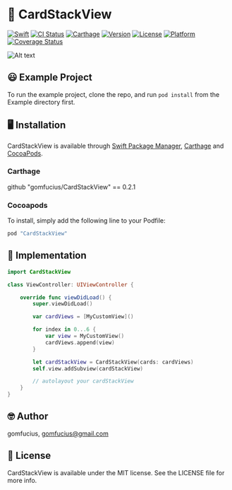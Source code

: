 
# 🎴 CardStackView

[![Swift](https://img.shields.io/badge/swift-5.0-brightgreen.svg?style=flat)](https://swift.org)
[![CI Status](http://img.shields.io/travis/gomfucius/CardStackView.svg?style=flat)](https://travis-ci.org/gomfucius/CardStackView)
[![Carthage](https://img.shields.io/badge/Carthage-✔-f2a77e.svg?style=flat)](https://github.com/Carthage/Carthage)
[![Version](https://img.shields.io/cocoapods/v/CardStackView.svg?style=flat)](http://cocoapods.org/pods/CardStackView)
[![License](https://img.shields.io/cocoapods/l/CardStackView.svg?style=flat)](http://cocoapods.org/pods/CardStackView)
[![Platform](https://img.shields.io/cocoapods/p/CardStackView.svg?style=flat)](http://cocoapods.org/pods/CardStackView)
[![Coverage Status](https://coveralls.io/repos/github/gomfucius/CardStackView/badge.svg?branch=master)](https://coveralls.io/github/gomfucius/CardStackView?branch=master)

![Alt text](/Example/example.gif?raw=true "CardStackView example gif")

## 😃 Example Project

To run the example project, clone the repo, and run `pod install` from the Example directory first.

## 🖥 Installation

CardStackView is available through [Swift Package Manager](https://developer.apple.com/documentation/swift_packages), [Carthage](https://github.com/Carthage/Carthage) and [CocoaPods](https://cocoapods.org).

### Carthage

github "gomfucius/CardStackView" == 0.2.1

### Cocoapods

To install, simply add the following line to your Podfile:

```ruby
pod "CardStackView"
```

## 🤔 Implementation

```swift
import CardStackView

class ViewController: UIViewController {

    override func viewDidLoad() {
        super.viewDidLoad()

        var cardViews = [MyCustomView]()

        for index in 0...6 {
            var view = MyCustomView()
            cardViews.append(view)
        }

        let cardStackView = CardStackView(cards: cardViews)
        self.view.addSubview(cardStackView)

        // autolayout your cardStackView
    }
}
```

## 🤓 Author

gomfucius, gomfucius@gmail.com

## 📄 License

CardStackView is available under the MIT license. See the LICENSE file for more info.

